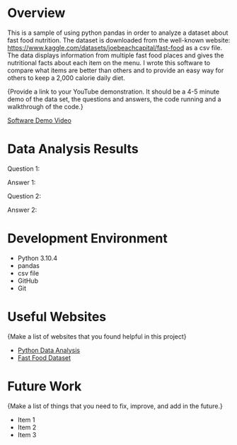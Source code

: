 # Overview

This is a sample of using python pandas in order to analyze a dataset about fast food nutrition. The dataset is downloaded from the well-known website: https://www.kaggle.com/datasets/joebeachcapital/fast-food as a csv file. The data displays information from multiple fast food places and gives the nutritional facts about each item on the menu. I wrote this software to compare what items are better than others and to provide an easy way for others to keep a 2,000 calorie daily diet.

{Provide a link to your YouTube demonstration.  It should be a 4-5 minute demo of the data set, the questions and answers, the code running and a walkthrough of the code.}

[Software Demo Video](http://youtube.link.goes.here)

# Data Analysis Results

Question 1:

Answer 1:

Question 2:

Answer 2:

# Development Environment

- Python 3.10.4
- pandas
- csv file
- GitHub
- Git



# Useful Websites

{Make a list of websites that you found helpful in this project}
* [Python Data Analysis](https://www.youtube.com/watch?v=7eh4d6sabA0)
* [Fast Food Dataset](https://www.kaggle.com/datasets/joebeachcapital/fast-food)

# Future Work

{Make a list of things that you need to fix, improve, and add in the future.}
* Item 1
* Item 2
* Item 3